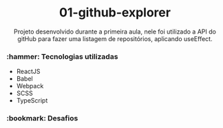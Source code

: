 <h1 align="center"> 01-github-explorer </h1>

<p align="center">
Projeto desenvolvido durante a primeira aula, nele foi utilizado a API do gitHub para fazer uma listagem de repositórios, aplicando useEffect.
<p>

<h3>:hammer: Tecnologias utilizadas </h3>


- ReactJS
- Babel
- Webpack
- SCSS
- TypeScript



<h3>:bookmark: Desafios</h3>
